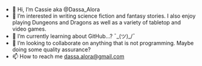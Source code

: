- 👋 Hi, I’m Cassie aka @Dassa_Alora
- 👀 I’m interested in writing science fiction and fantasy stories. I also enjoy playing Dungeons and Dragons as well as a variety of tabletop and video games.
- 🌱 I’m currently learning about GitHub...? ¯\_(ツ)_/¯
- 💞️ I’m looking to collaborate on anything that is not programming. Maybe doing some quality assurance? 
- 📫 How to reach me dassa.alora@gmail.com

<!---
Dassa-Alora/Dassa-Alora is a ✨ special ✨ repository because its `README.md` (this file) appears on your GitHub profile.
You can click the Preview link to take a look at your changes.
--->
